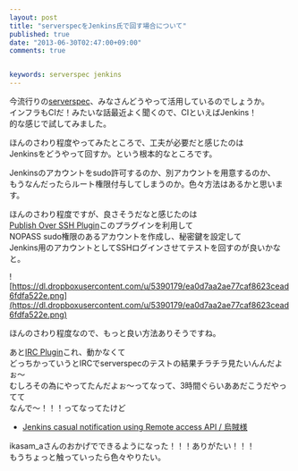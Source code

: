 ```yaml
---
layout: post
title: "serverspecをJenkins氏で回す場合について"
published: true
date: "2013-06-30T02:47:00+09:00"
comments: true


keywords: serverspec jenkins
---
```


今流行りの[serverspec](http://serverspec.org/)、みなさんどうやって活用しているのでしょうか。  
インフラもCIだ！みたいな話最近よく聞くので、CIといえばJenkins！  
的な感じで試してみました。
  
ほんのさわり程度やってみたところで、工夫が必要だと感じたのは  
Jenkinsをどうやって回すか。という根本的なところです。   
  
Jenkinsのアカウントをsudo許可するのか、別アカウントを用意するのか、  
もうなんだったらルート権限付与してしまうのか。色々方法はあるかと思います。  
  
ほんのさわり程度ですが、良さそうだなと感じたのは  
[Publish Over SSH Plugin](https://wiki.jenkins-ci.org/display/JENKINS/Publish+Over+SSH+Plugin)このプラグインを利用して  
NOPASS sudo権限のあるアカウントを作成し、秘密鍵を設定して  
Jenkins用のアカウントとしてSSHログインさせてテストを回すのが良いかなと。  
  
![https://dl.dropboxusercontent.com/u/5390179/ea0d7aa2ae77caf8623cead6fdfa522e.png](https://dl.dropboxusercontent.com/u/5390179/ea0d7aa2ae77caf8623cead6fdfa522e.png)  
  
ほんのさわり程度なので、もっと良い方法ありそうですね。
  
あと[IRC Plugin](https://wiki.jenkins-ci.org/display/JENKINS/IRC+Plugin)これ、動かなくて  
どっちかっていうとIRCでserverspecのテストの結果チラチラ見たいんんだよぉ〜  
むしろその為にやってたんだよぉ〜ってなって、3時間ぐらいああだこうだやってて  
なんで〜！！！ってなってたけど  

- [Jenkins casual notification using Remote access API / 烏賊様](http://ikasama.hateblo.jp/entry/2011/12/21/033421)
  
ikasam_aさんのおかげでできるようになった！！！ありがたい！！！  
もうちょっと触っていったら色々やりたい。  
